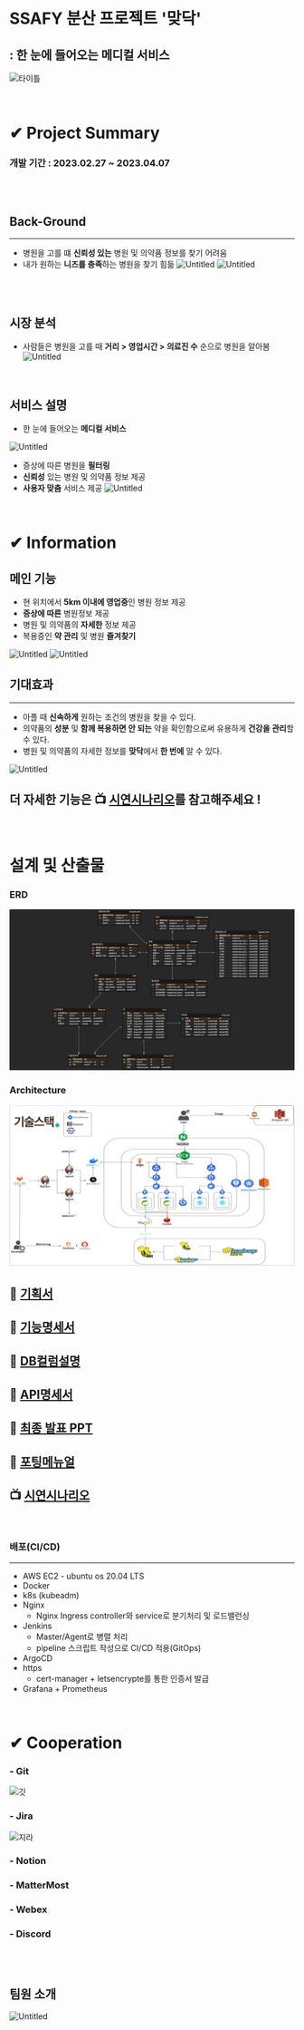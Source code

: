 # SSAFY 분산 프로젝트 '맞닥'

## : 한 눈에 들어오는 메디컬 서비스

![타이틀](DOCS/images/%ED%83%80%EC%9D%B4%ED%8B%80.png)

<br>

# ✔ Project Summary

### 개발 기간 : 2023.02.27 ~ 2023.04.07

  <br>
  <br>

## Back-Ground

---

- 병원을 고를 떄 **신뢰성 있는** 병원 및 의약품 정보를 찾기 어려움
- 내가 원하는 **니즈를 충족**하는 병원을 찾기 힘듦
  ![Untitled](Docs/images/%ED%94%84%EB%A1%A4%EB%A1%9C%EA%B7%B81.png)
  ![Untitled](Docs/images/%ED%94%84%EB%A1%A4%EB%A1%9C%EA%B7%B82.png)

<br>
<br>

## 시장 분석

- 사람들은 병원을 고를 때 **거리 > 영업시간 > 의료진 수** 순으로 병원을 알아봄
  ![Untitled](Docs/images/%EC%8B%9C%EC%9E%A5%EB%B6%84%EC%84%9D.png)

  <br>

## 서비스 설명

- 한 눈에 들어오는 **메디컬 서비스**

![Untitled](DOCS/images/%EC%84%9C%EB%B9%84%EC%8A%A4%EC%86%8C%EA%B0%9C1.png)

- 증상에 따른 병원을 **필터링**
- **신뢰성** 있는 병원 및 의약품 정보 제공
- **사용자 맞춤** 서비스 제공
  ![Untitled](Docs/images/%EC%84%9C%EB%B9%84%EC%8A%A4%EC%86%8C%EA%B0%9C2.png)

<br>

# ✔ Information

## 메인 기능

- 현 위치에서 **5km 이내에 영업중**인 병원 정보 제공
- **증상에 따른** 병원정보 제공
- 병원 및 의약품의 **자세한** 정보 제공
- 복용중인 **약 관리** 및 병원 **즐겨찾기**
  <br>

![Untitled](DOCS/images/%EC%8B%9C%EC%97%B0%EC%8B%9C%EB%82%98%EB%A6%AC%EC%98%A4/Untitled%204.png)
![Untitled](DOCS/images/%EC%8B%9C%EC%97%B0%EC%8B%9C%EB%82%98%EB%A6%AC%EC%98%A4/Untitled%2020.png)

## 기대효과

---

- 아플 때 **신속하게** 원하는 조건의 병원을 찾을 수 있다.
- 의약품의 **성분** 및 **함께 복용하면 안 되는** 약을 확인함으로써 유용하게 **건강을 관리**할 수 있다.
- 병원 및 의약품의 자세한 정보를 **맞닥**에서 **한 번에** 알 수 있다.

![Untitled](DOCS/images/%EA%B8%B0%EB%8C%80%ED%9A%A8%EA%B3%BC.png)

## 더 자세한 기능은 📺 [시연시나리오](./DOCS/시연시나리오.md)를 참고해주세요 !

<br>

# 설계 및 산출물

### ERD

![Untitled](Docs/images/erd.png)

### Architecture

![Untitled](Docs/images/%EC%95%84%ED%82%A4%ED%85%8D%EC%B2%98.JPG)

## 🏣 [기획서](./DOCS/맞닥_기획서.md)

## 📜 [기능명세서](./DOCS/기능명세서.md)

## 🔑 [DB컬럼설명](./DOCS/DB컬럼설명.md)

## 📡 [API명세서](./DOCS/API명세서.md)

## 📎 [최종 발표 PPT](./DOCS/%EB%A7%9E%EB%8B%A5-%EC%B5%9C%EC%A2%85%EB%B0%9C%ED%91%9C.pdf)

## 🏹 [포팅메뉴얼](./DOCS/포팅메뉴얼.md)

## 📺 [시연시나리오](./DOCS/시연시나리오.md)

<br>

### 배포(CI/CD)

---

- AWS EC2 - ubuntu os 20.04 LTS
- Docker
- k8s (kubeadm)
- Nginx
  - Nginx Ingress controller와 service로 분기처리 및 로드밸런싱
- Jenkins
  - Master/Agent로 병렬 처리
  - pipeline 스크립트 작성으로 CI/CD 적용(GitOps)
- ArgoCD
- https
  - cert-manager + letsencrypte를 통한 인증서 발급
- Grafana + Prometheus

<br>

# ✔ Cooperation

### - Git

![깃](/DOCS/images/git.png)

### - Jira

![지라](/DOCS/images/jira.png)

### - Notion

### - MatterMost

### - Webex

### - Discord

<br><br>

## 팀원 소개

![Untitled](/Docs/images/%ED%8C%80%EC%9B%90%EC%86%8C%EA%B0%9C.png)
